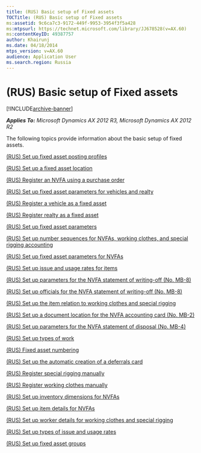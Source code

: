 ```yaml
---
title: (RUS) Basic setup of Fixed assets
TOCTitle: (RUS) Basic setup of Fixed assets
ms:assetid: 9c6ca7c3-9172-449f-9953-3954f3f5a428
ms:mtpsurl: https://technet.microsoft.com/library/JJ678528(v=AX.60)
ms:contentKeyID: 49387757
author: Khairunj
ms.date: 04/18/2014
mtps_version: v=AX.60
audience: Application User
ms.search.region: Russia
---
```


# (RUS) Basic setup of Fixed assets 


[!INCLUDE[archive-banner](includes/archive-banner.md)]


_**Applies To:** Microsoft Dynamics AX 2012 R3, Microsoft Dynamics AX 2012 R2_

The following topics provide information about the basic setup of fixed assets.

[(RUS) Set up fixed asset posting profiles](rus-set-up-fixed-asset-posting-profiles.md)

[(RUS) Set up a fixed asset location](rus-set-up-a-fixed-asset-location.md)

[(RUS) Register an NVFA using a purchase order](rus-register-an-nvfa-using-a-purchase-order.md)

[(RUS) Set up fixed asset parameters for vehicles and realty](rus-set-up-fixed-asset-parameters-for-vehicles-and-realty.md)

[(RUS) Register a vehicle as a fixed asset](rus-register-a-vehicle-as-a-fixed-asset.md)

[(RUS) Register realty as a fixed asset](rus-register-realty-as-a-fixed-asset.md)

[(RUS) Set up fixed asset parameters](rus-set-up-fixed-asset-parameters.md)

[(RUS) Set up number sequences for NVFAs, working clothes, and special rigging accounting](rus-set-up-number-sequences-for-nvfas-working-clothes-and-special-rigging-accounting.md)

[(RUS) Set up fixed asset parameters for NVFAs](rus-set-up-fixed-asset-parameters-for-nvfas.md)

[(RUS) Set up issue and usage rates for items](rus-set-up-issue-and-usage-rates-for-items.md)

[(RUS) Set up parameters for the NVFA statement of writing-off (No. MB-8)](rus-set-up-parameters-for-the-nvfa-statement-of-writing-off-no-mb-8.md)

[(RUS) Set up officials for the NVFA statement of writing-off (No. MB-8)](rus-set-up-officials-for-the-nvfa-statement-of-writing-off-no-mb-8.md)

[(RUS) Set up the item relation to working clothes and special rigging](rus-set-up-the-item-relation-to-working-clothes-and-special-rigging.md)

[(RUS) Set up a document location for the NVFA accounting card (No. MB-2)](rus-set-up-a-document-location-for-the-nvfa-accounting-card-no-mb-2.md)

[(RUS) Set up parameters for the NVFA statement of disposal (No. MB-4)](rus-set-up-parameters-for-the-nvfa-statement-of-disposal-no-mb-4.md)

[(RUS) Set up types of work](rus-set-up-types-of-work.md)

[(RUS) Fixed asset numbering](rus-fixed-asset-numbering.md)

[(RUS) Set up the automatic creation of a deferrals card](rus-set-up-the-automatic-creation-of-a-deferrals-card.md)

[(RUS) Register special rigging manually](rus-register-special-rigging-manually.md)

[(RUS) Register working clothes manually](rus-register-working-clothes-manually.md)

[(RUS) Set up inventory dimensions for NVFAs](rus-set-up-inventory-dimensions-for-nvfas.md)

[(RUS) Set up item details for NVFAs](rus-set-up-item-details-for-nvfas.md)

[(RUS) Set up worker details for working clothes and special rigging](rus-set-up-worker-details-for-working-clothes-and-special-rigging.md)

[(RUS) Set up types of issue and usage rates](rus-set-up-types-of-issue-and-usage-rates.md)

[(RUS) Set up fixed asset groups](rus-set-up-fixed-asset-groups.md)

  


